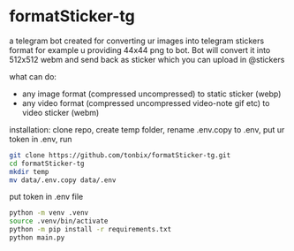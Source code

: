 # formatSticker-tg

a telegram bot created for converting ur images into telegram stickers format
for example u providing 44x44 png to bot. Bot will convert it into 512x512 webm and send back as sticker which you can upload in @stickers

what can do:
- any image format (compressed uncompressed) to static sticker (webp)
- any video format (compressed uncompressed video-note gif etc) to video sticker (webm)

installation:
clone repo, create temp folder, rename .env.copy to .env, put ur token in .env, run

```bash
git clone https://github.com/tonbix/formatSticker-tg.git
cd formatSticker-tg
mkdir temp
mv data/.env.copy data/.env
```

put token in .env file

```bash
python -m venv .venv
source .venv/bin/activate
python -m pip install -r requirements.txt
python main.py
```

